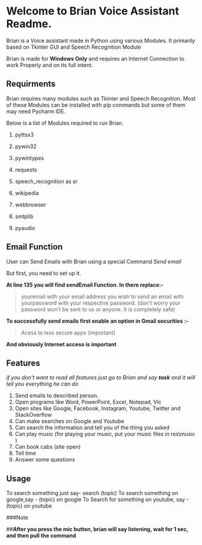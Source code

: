 # Welcome to Brian Voice Assistant Readme.

Brian is a Voice assistant made in Python using various Modules. It primarily based on 
Tkinter GUI and Speech Recognition Module

Brian is made for **Windows Only** and requires an Internet Connection to work Properly and 
on its full intent.

## Requirments 

Brian requires many modules such as Tkinter and Speech Recognition.
Most of these Modules can be installed with pip commands but some of them
may need Pycharm IDE.

Below is a list of Modules required to run Brian.

1. pyttsx3

2. pywin32

3. pywintypes

4. requests

5. speech_recognition as sr

6. wikipedia

7. webbrowser

8. smtplib

9. pyaudio


## Email Function

User can Send Emails with Brian using a special Command _Send email_

But first, you need to set up it.

**At line 135 you will find sendEmail Function. In there replace:-**

> youremail with your email address you wish to send an email with
> yourpassword with your respective password. (don't worry your password won't be sent to us or anyone. It is completely safe)

**To successfully send emails first enable an option in Gmail securities :-**

>Acess to less secure apps (important)

**And obviously Internet access is important**


## Features

_if you don't want to read all features just go to Brian and say **task** and it will tell
you everything he can do_

1. Send emails to described person.	
2. Open programs like Word, PowerPoint, Excel, Notepad, Vlc	
3. Open sites like Google, Facebook, Instagram, Youtube, Twitter and StackOverflow	 
4. Can make searches on Google and Youtube 
5. Can search the information and tell you of the thing you asked 
6. Can play music (for playing your music, put your music files in res\music )	     
7. Can book cabs (site open)	     						             
8. Tell time									     
9. Answer some questions


## Usage

To search something just say- search (topic)
To search something on google,say - (topic) on google
To Search for something on youtube, say - (topic) on youtube


###Note

##**After you press the mic button, brian will say listening, wait for 1 sec, and then pull the command**

